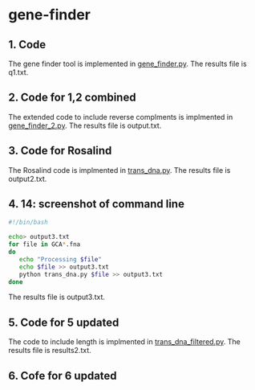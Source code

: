 # gene-finder

## 1. Code
The gene finder tool is implemented in [gene_finder.py](https://github.com/manalalshamrani/gene-finder/blob/master/gene_finder.py).
The results file is q1.txt.

## 2. Code for 1,2 combined
The extended code to include reverse complments is implmented in [gene_finder_2.py](https://github.com/manalalshamrani/gene-finder/blob/master/gene_finder_2.py).
The results file is output.txt.

## 3. Code for Rosalind
The Rosalind code is implmented in [trans_dna.py](https://github.com/manalalshamrani/gene-finder/blob/master/trans_dna.py).
The results file is output2.txt. 

## 4. 14: screenshot of command line
```bash
#!/bin/bash                                                                                                                                                                                                 

echo> output3.txt
for file in GCA*.fna
do
   echo "Processing $file"
   echo $file >> output3.txt
   python trans_dna.py $file >> output3.txt
done
```
The results file is output3.txt. 

## 5. Code for 5 updated 
The  code to include length is implmented in [trans_dna_filtered.py](https://github.com/manalalshamrani/gene-finder/blob/master/trans_dna_filtered.py).
The results file is results2.txt. 


## 6. Cofe for 6 updated
